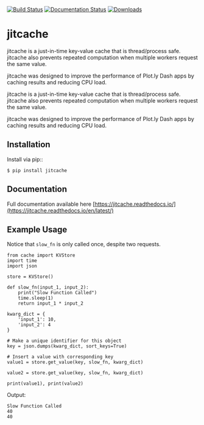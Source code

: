 [![Build Status](https://travis-ci.org/sjtrny/jitcache.svg?branch=master)](https://travis-ci.org/sjtrny/jitcache)
[![Documentation Status](https://readthedocs.org/projects/jitcache/badge/?version=latest)](https://jitcache.readthedocs.io/en/latest/?badge=latest)
[![Downloads](https://pepy.tech/badge/jitcache)](https://pepy.tech/project/jitcache)

# jitcache

jitcache is a just-in-time key-value cache that is thread/process safe. jitcache also prevents repeated computation
when multiple workers request the same value.

jitcache was designed to improve the performance of Plot.ly Dash apps by caching results and reducing CPU load.


jitcache is a just-in-time key-value cache that is thread/process safe. jitcache also prevents repeated computation
when multiple workers request the same value.

jitcache was designed to improve the performance of Plot.ly Dash apps by caching results and reducing CPU load.

Installation
-------------------

Install via pip::

    $ pip install jitcache

Documentation
-------------------

Full documentation available here [https://jitcache.readthedocs.io/](https://jitcache.readthedocs.io/en/latest/)

Example Usage
-------------------

Notice that ``slow_fn`` is only called once, despite two requests.

    from cache import KVStore
    import time
    import json
    
    store = KVStore()
    
    def slow_fn(input_1, input_2):
        print("Slow Function Called")
        time.sleep(1)
        return input_1 * input_2
    
    kwarg_dict = {
        'input_1': 10,
        'input_2': 4
    }
    
    # Make a unique identifier for this object
    key = json.dumps(kwarg_dict, sort_keys=True)
    
    # Insert a value with corresponding key
    value1 = store.get_value(key, slow_fn, kwarg_dict)
    
    value2 = store.get_value(key, slow_fn, kwarg_dict)
    
    print(value1), print(value2)

 Output:
 
    Slow Function Called
    40
    40